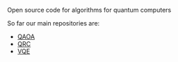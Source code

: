 Open source code for algorithms for quantum computers

So far our main repositories are:

- [QAOA](https://github.com/OpenQuantumComputing/QAOA)
- [QRC](https://github.com/OpenQuantumComputing/quantumreservoirpy)
- [VQE](https://github.com/OpenQuantumComputing/chemistry)
